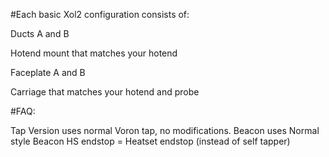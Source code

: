 #Each basic Xol2 configuration consists of:

Ducts A and B

Hotend mount that matches your hotend

Faceplate A and B

Carriage that matches your hotend and probe




#FAQ:

Tap Version uses normal Voron tap, no modifications.
Beacon uses Normal style Beacon
HS endstop = Heatset endstop (instead of self tapper)
